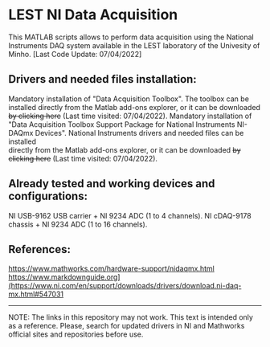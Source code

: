 # LEST NI Data Acquisition 

This MATLAB scripts allows to perform data acquisition using the National Instruments DAQ system available in the LEST laboratory of the Univesity of Minho.
[Last Code Update: 07/04/2022]

## Drivers and needed files installation:
Mandatory installation of "Data Acquisition Toolbox". The toolbox can be installed directly from the Matlab add-ons explorer, or it can be downloaded ~~by clicking here~~ (Last time  visited: 07/04/2022).
Mandatory installation of "Data Acquisition Toolbox Support Package for National Instruments NI-DAQmx Devices". National Instruments drivers and needed files can be installed    
directly from the Matlab add-ons explorer, or it can be downloaded ~~by clicking here~~ (Last time visited: 07/04/2022).

## Already tested and working devices and configurations:
NI USB-9162 USB carrier + NI 9234 ADC (1 to 4 channels).
NI cDAQ-9178 chassis + NI 9234 ADC (1 to 16 channels).

## References:
https://www.mathworks.com/hardware-support/nidaqmx.html
https://www.markdownguide.org](https://www.ni.com/en/support/downloads/drivers/download.ni-daq-mx.html#547031


---
NOTE: The links in this repository may not work. This text is intended only as a reference. Please, search for updated drivers in NI and Mathworks official sites and repositories before use.


